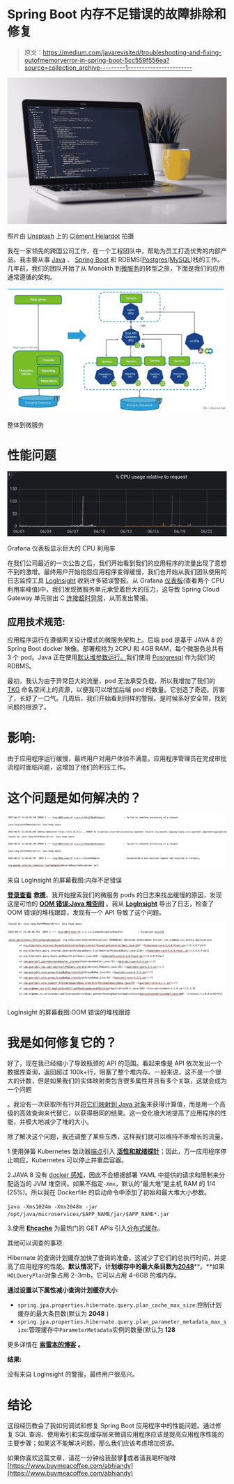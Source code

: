 # Spring Boot 内存不足错误的故障排除和修复

> 原文：<https://medium.com/javarevisited/troubleshooting-and-fixing-outofmemoryerror-in-spring-boot-5cc559f556ea?source=collection_archive---------1----------------------->

![](img/281c19be32f4e2acc918d0534f401f13.png)

照片由 [Unsplash](https://unsplash.com?utm_source=medium&utm_medium=referral) 上的 [Clément Hélardot](https://unsplash.com/@clemhlrdt?utm_source=medium&utm_medium=referral) 拍摄

我在一家领先的跨国公司工作，在一个工程团队中，帮助为员工打造优秀的内部产品。我主要从事 [Java](/javarevisited/top-5-java-online-courses-for-beginners-best-of-lot-1e1e240a758) 、 [Spring Boot](/javarevisited/top-10-courses-to-learn-spring-boot-in-2020-best-of-lot-6ffce88a1b6e) 和 RDBMS([Postgres](/javarevisited/7-best-free-postgresql-courses-for-beginners-to-learn-in-2021-3bf369d73794)/[MySQL](/javarevisited/top-5-courses-to-learn-mysql-in-2020-4ffada706))栈的工作。几年前，我们的团队开始了从 Monolith 到[微服务](/javarevisited/10-best-java-microservices-courses-with-spring-boot-and-spring-cloud-6d04556bdfed)的转型之旅，下面是我们的应用通常遵循的架构。

[![](img/38a60360fe53ead709b1daa2a1d70ace.png)](https://www.java67.com/2021/02/microservices-interview-questions-answers-java-spring.html)

整体到微服务

# 性能问题

[![](img/cb0b08c63cb1618a75b5aa1dc16b4858.png)](https://www.java67.com/2019/02/7-common-socket-errors-and-exception-in-java.html)

Grafana 仪表板显示巨大的 CPU 利用率

在我们公司最近的一次公告之后，我们开始看到我们的应用程序的流量出现了意想不到的激增。最终用户开始抱怨应用程序变得缓慢，我们也开始从我们团队使用的日志监控工具 [LogInsight](https://www.vmware.com/in/products/vrealize-log-insight.html) 收到许多错误警报。从 Grafana [仪表板](https://grafana.com/solutions/kubernetes/?pg=dashboards&plcmt=featured-dashboard-1)(查看两个 CPU 利用率峰值)中，我们发现微服务单元承受着巨大的压力，这导致 Spring Cloud Gateway 单元抛出 C [连接超时异常](https://javarevisited.blogspot.com/2013/02/java-net-ConnectException-Connection-refused.html)，从而发出警报。

## 应用技术规范:

应用程序运行在遵循网关设计模式的微服务架构上。后端 pod 是基于 JAVA 8 的 Spring Boot docker 映像。部署规格为 2CPU 和 4GB RAM，每个微服务总共有 3 个 pod。Java 正在使用[默认堆参数运行。](https://javarevisited.blogspot.com/2016/10/how-to-increase-heap-size-of-eclipse-OutOfMemoryError.html)我们使用 [Postgresql](https://www.sqlrevisited.com/2022/03/mysql-vs-postgresql-pros-and-cons.html) 作为我们的 RDBMS。

最初，我认为由于异常巨大的流量，pod 无法承受负载，所以我增加了我们的 [TKG](https://docs.vmware.com/en/VMware-Tanzu-Kubernetes-Grid/index.html) 命名空间上的资源，以便我可以增加后端 pod 的数量。它创造了奇迹。厉害了，长舒了一口气。几周后，我们开始看到同样的警报。是时候系好安全带，找到问题的根源了。

# **影响:**

由于应用程序运行缓慢，最终用户对用户体验不满意。应用程序管理员在完成审批流程时面临问题，这增加了他们的积压工作。

# 这个问题是如何解决的？

![](img/5c8bca1fee438a4f532144a336d44c8a.png)

来自 LogInsight 的屏幕截图:内存不足错误

[**登录查看**](https://www.vmware.com/in/products/vrealize-log-insight.html) **救援**。我开始搜索我们的微服务 pods 的日志来找出缓慢的原因，发现这是可怕的 [**OOM 错误:Java 堆空间**](https://javarevisited.blogspot.com/2011/09/javalangoutofmemoryerror-permgen-space.html) 。我从 [**LogInsight**](https://www.vmware.com/in/products/vrealize-log-insight.html) 导出了日志，检查了 OOM 错误的堆栈跟踪，发现有一个 API 导致了这个问题。

[![](img/d9de82427e555b3c65ddabfdae704465.png)](https://javarevisited.blogspot.com/2012/01/tomcat-javalangoutofmemoryerror-permgen.html)

LogInsight 的屏幕截图:OOM 错误的堆栈跟踪

# 我是如何修复它的？

好了，现在我已经缩小了导致瓶颈的 API 的范围。看起来像是 API 依次发出一个数据库查询，返回超过 100k+行，阻塞了整个堆内存。一般来说，这不是一个很大的计数，但是如果我们的实体映射类包含很多属性并且有多个关联，这就会成为一个问题

。我没有一次获取所有行并[将它们映射到 Java 对象](https://www.java67.com/2016/10/3-ways-to-convert-string-to-json-object-in-java.html)来获得计算值，而是用一个高级的高效查询来代替它，以获得相同的结果。这一变化极大地提高了应用程序的性能，并极大地减少了堆的大小。

除了解决这个问题，我还调整了某些东西，这样我们就可以维持不断增长的流量。

1.使用弹簧 Kubernetes 致动器[端点](https://www.baeldung.com/spring-liveness-readiness-probes)引入 [**活性和就绪探针**](https://kubernetes.io/docs/tasks/configure-pod-container/configure-liveness-readiness-startup-probes/)；因此，万一应用程序停止响应，Kubernetes 可以停止并重启容器。

2.JAVA 8 没有 [docker 感知](/marionete/managing-java-heap-size-in-kubernetes-3807159e2438#:~:text=As%20we%20may%20have%20been,are%20not%20imposing%20any%20quotas.)，因此不会根据部署 YAML 中提供的请求和限制来分配适当的 JVM 堆空间。如果不指定`-Xmx`，默认的“最大堆”是主机 RAM 的 1/4 (25%)。所以我在 Dockerfile 的启动命令中添加了初始和最大堆大小参数。

`java -Xms1024m -Xmx2048m -jar /opt/java/microservices/$APP_NAME/jar/$APP_NAME*.jar`

3.使用 [**Ehcache**](https://www.ehcache.org/) 为最热门的 GET APIs 引入[分布式缓存](/javarevisited/distributed-caching-with-ehcache-using-mysql-16b71d62ec23)。

其他可以调查的事项:

Hibernate 的查询计划缓存加快了查询的准备。这减少了它们的总执行时间，并提高了应用程序的性能。**默认情况下，计划缓存中的最大条目数为**[**2048**](https://docs.jboss.org/hibernate/orm/4.1/javadocs/org/hibernate/cfg/AvailableSettings.html#QUERY_PLAN_CACHE_MAX_SIZE)**。**如果`HQLQueryPlan`对象占用 2–3mb，它可以占用 4–6GB 的堆内存。

**通过设置以下属性减小查询计划缓存大小**:

*   `spring.jpa.properties.hibernate.query.plan_cache_max_size`:控制计划缓存的最大条目数(默认为 **2048** )
*   `spring.jpa.properties.hibernate.query.plan_parameter_metadata_max_size`:管理缓存中`ParameterMetadata`实例的数量(默认为 **128**

更多详情在 [**索雷本的博客**](https://thorben-janssen.com/hibernate-query-plan-cache/) **。**

**结果:**

没有来自 LogInsight 的警报，最终用户很高兴。

# 结论

这段经历教会了我如何调试和修复 Spring Boot 应用程序中的性能问题。通过修复 SQL 查询、使用索引和实现缓存层来微调应用程序应该是提高应用程序性能的主要步骤；如果这不能解决问题，那么我们应该考虑增加资源。

如果你喜欢这篇文章，请花一分钟给我鼓掌👏或者请我喝杯咖啡[https://www.buymeacoffee.com/abhiandy](https://www.buymeacoffee.com/abhiandy)